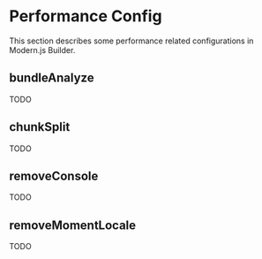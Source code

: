 # Performance Config

This section describes some performance related configurations in Modern.js Builder.

## bundleAnalyze

TODO

## chunkSplit

TODO

## removeConsole

TODO

## removeMomentLocale

TODO
